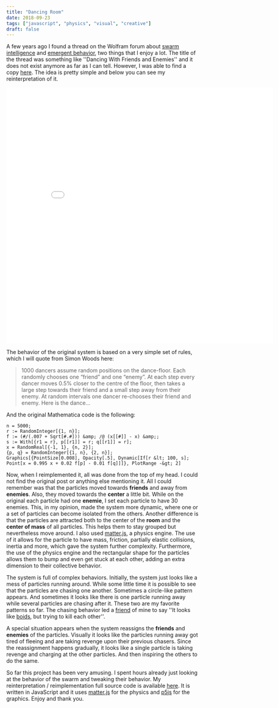 ```yaml
---
title: "Dancing Room"
date: 2018-09-23
tags: ["javascript", "physics", "visual", "creative"]
draft: false
---
```


A few years ago I found a thread on the Wolfram forum about
[swarm intelligence](https://en.wikipedia.org/wiki/Swarm_intelligence)
and [emergent behavior](http://www.patternsinnature.org/Book/EmergentPatterns.html),
two things that I enjoy a lot. The title of the thread
was something like ''Dancing With Friends and Enemies'' and it does not exist anymore
as far as I can tell. However, I was able to find a copy [here](http://kaurov.com/wordpress/?p=1096).
The idea is pretty simple and below you can see my reinterpretation of it.

<iframe src="{% static 'external/Dancing-Rooms/src/index.html' %}" width="700" height="670" frameBorder="0"></iframe>

The behavior of the original system is based on a very simple set of rules, which I will quote from
Simon Woods here:

> 1000 dancers assume random positions on the dance-floor. Each randomly
> chooses one “friend” and one “enemy”. At each step every dancer moves 0.5%
> closer to the centre of the floor, then takes a large step towards their
> friend and a small step away from their enemy. At random intervals one dancer
> re-chooses their friend and enemy. Here is the dance…

And the original Mathematica code is the following:

```f#
n = 5000;
r := RandomInteger[{1, n}];
f := (#/(.007 + Sqrt[#.#])) &amp; /@ (x[[#]] - x) &amp;;
s := With[{r1 = r}, p[[r1]] = r; q[[r1]] = r];
x = RandomReal[{-1, 1}, {n, 2}];
{p, q} = RandomInteger[{1, n}, {2, n}];
Graphics[{PointSize[0.008], Opacity[.5], Dynamic[If[r &lt; 100, s];
Point[x = 0.995 x + 0.02 f[p] - 0.01 f[q]]]}, PlotRange -&gt; 2]
```

Now, when I reimplemented it, all was done from the top of my head. I could not find
the original post or anything else mentioning it. All I could remember was that
the particles moved towards __friends__ and away from __enemies__. Also, they
moved towards the __center__ a little bit. While on the original each particle had one
__enemie__, I set each particle to have 30 enemies. This, in my opinion, made the system
more dynamic, where one or a set of particles can become isolated from the others.
Another difference is that the particles are attracted both to the center of the __room__
and the __center of mass__ of all particles. This helps them to stay grouped but
nevertheless move around. I also used [matter.js](http://brm.io/matter-js/), a physics
engine. The use of it allows for the particle to have mass, friction, partially
elastic collisions, inertia and more, which gave the system further complexity.
Furthermore, the use of the physics engine and the rectangular shape for the
particles allows them to bump and even get stuck at each other, adding
an extra dimension to their collective behavior.

The system is full of complex behaviors. Initially, the system just looks like a mess of particles
running around. While some little time it is possible to see that the particles are chasing one
another. Sometimes a circle-like pattern appears. And sometimes it looks like there is
one particle running away while several particles are chasing after it. These two are
my favorite patterns so far. The chasing behavior led a [friend](http://khskarl.me/) of mine to say
''It looks like [boids](https://en.wikipedia.org/wiki/Boids), but trying to kill each other''.

A special situation appears when the system reassigns the __friends__ and __enemies__
of the particles. Visually it looks like the particles running away got
tired of fleeing and are taking revenge upon their previous chasers.
Since the reassignment happens gradually, it looks like a single particle
is taking revenge and charging at the other particles. And then inspiring the others
to do the same.

So far this project has been very amusing. I spent hours already just looking at
the behavior of the swarm and tweaking their behavior.
My reinterpretation / reimplementation full source code
is available [here](https://github.com/h3nnn4n/Dancing-Rooms).
It is written in JavaScript and it uses [matter.js](http://brm.io/matter-js/) for the
physics and [p5js](https://p5js.org/) for the graphics. Enjoy and thank you.
